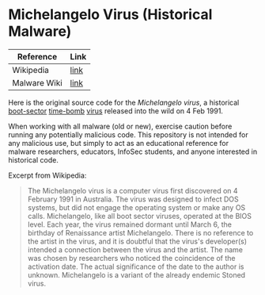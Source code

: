 # Michelangelo Virus (Historical Malware)

| Reference      | Link         |
|----------------|--------------|
| Wikipedia      | [link](https://en.wikipedia.org/wiki/Michelangelo_\(computer_virus\)) |
| Malware Wiki   | [link](https://malwiki.org/index.php?title=Michelangelo) |

Here is the original source code for the *Michelangelo* *virus*, a historical [boot-sector](https://en.wikipedia.org/wiki/Boot_sector) [time-bomb](https://en.wikipedia.org/wiki/Time_bomb_\(software\)) [virus](https://en.wikipedia.org/wiki/Computer_virus) released into the wild on 4 Feb 1991.

When working with all malware (old or new), exercise caution before running any potentially malicious code. This repository is not intended for any malicious use, but simply to act as an educational reference for malware researchers, educators, InfoSec students, and anyone interested in historical code.

Excerpt from Wikipedia:
> The Michelangelo virus is a computer virus first discovered on 4 February 1991 in Australia. The virus was designed to infect DOS systems, but did not engage the operating system or make any OS calls. Michelangelo, like all boot sector viruses, operated at the BIOS level. Each year, the virus remained dormant until March 6, the birthday of Renaissance artist Michelangelo. There is no reference to the artist in the virus, and it is doubtful that the virus's developer(s) intended a connection between the virus and the artist. The name was chosen by researchers who noticed the coincidence of the activation date. The actual significance of the date to the author is unknown. Michelangelo is a variant of the already endemic Stoned virus.
